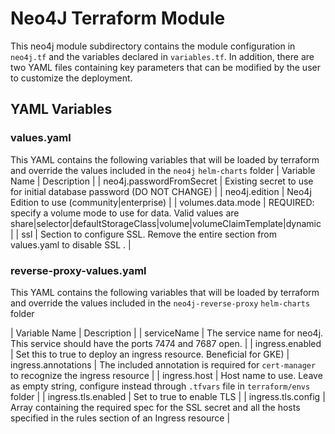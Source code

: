 # Neo4J Terraform Module
This neo4j module subdirectory contains the module configuration in `neo4j.tf` and the variables declared in `variables.tf`.
In addition, there are two YAML files containing key parameters that can be modified by the user to customize the deployment.

## YAML Variables

### values.yaml
This YAML contains the following variables that will be loaded by terraform and override the values included in the `neo4j` `helm-charts` folder
| Variable Name | Description |
| neo4j.passwordFromSecret | Existing secret to use for initial database password (DO NOT CHANGE) |
| neo4j.edition | Neo4j Edition to use (community|enterprise) |
| volumes.data.mode | REQUIRED: specify a volume mode to use for data. Valid values are share|selector|defaultStorageClass|volume|volumeClaimTemplate|dynamic |
| ssl | Section to configure SSL. Remove the entire section from values.yaml to disable SSL . |

### reverse-proxy-values.yaml
This YAML contains the following variables that will be loaded by terraform and override the values included in the `neo4j-reverse-proxy` `helm-charts` folder

| Variable Name | Description |
| serviceName | The service name for neo4j. This service should have the ports 7474 and 7687 open. |
| ingress.enabled | Set this to true to deploy an ingress resource. Beneficial for GKE)
| ingress.annotations | The included annotation is required for `cert-manager` to recognize the ingress resource |
| ingress.host | Host name to use. Leave as empty string, configure instead through `.tfvars` file in `terraform/envs` folder |
| ingress.tls.enabled | Set to true to enable TLS |
| ingress.tls.config | Array containing the required spec for the SSL secret and all the hosts specified in the rules section of an Ingress resource |